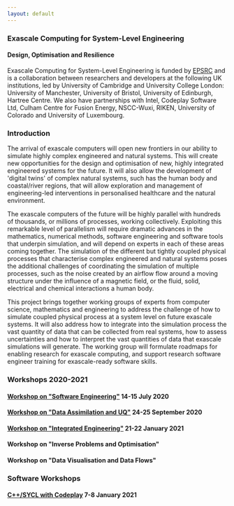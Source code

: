 ```yaml
---
layout: default
---
```


### Exascale Computing for System-Level Engineering
#### Design, Optimisation and Resilience

Exascale Computing for System-Level Engineering is funded by
[EPSRC](https://epsrc.ukri.org) and is a collaboration between
researchers and developers at the following UK institutions, led by
University of Cambridge and University College London: University of
Manchester, University of Bristol, University of Edinburgh, Hartree
Centre. We also have partnerships with Intel, Codeplay Software Ltd,
Culham Centre for Fusion Energy, NSCC-Wuxi, RIKEN, University of
Colorado and University of Luxembourg.

### Introduction

The arrival of exascale computers will open new frontiers in our
ability to simulate highly complex engineered and natural
systems. This will create new opportunities for the design and
optimisation of new, highly integrated engineered systems for the
future. It will also allow the development of 'digital twins' of
complex natural systems, such has the human body and coastal/river
regions, that will allow exploration and management of engineering-led
interventions in personalised healthcare and the natural environment.

The exascale computers of the future will be highly parallel with
hundreds of thousands, or millions of processes, working
collectively. Exploiting this remarkable level of parallelism will
require dramatic advances in the mathematics, numerical methods,
software engineering and software tools that underpin simulation, and
will depend on experts in each of these areas coming together. The
simulation of the different but tightly coupled physical processes
that characterise complex engineered and natural systems poses the
additional challenges of coordinating the simulation of multiple
processes, such as the noise created by an airflow flow around a
moving structure under the influence of a magnetic field, or the
fluid, solid, electrical and chemical interactions a human body.

This project brings together working groups of experts from computer
science, mathematics and engineering to address the challenge of how
to simulate coupled physical process at a system level on future
exascale systems. It will also address how to integrate into the
simulation process the vast quantity of data that can be collected
from real systems, how to assess uncertainties and how to interpret
the vast quantities of data that exascale simulations will
generate. The working group will formulate roadmaps for enabling
research for exascale computing, and support research software
engineer training for exascale-ready software skills.


### Workshops 2020-2021

#### [Workshop on "Software Engineering"](workshop1.html) 14-15 July 2020

#### [Workshop on "Data Assimilation and UQ"](workshop2.html) 24-25 September 2020

#### [Workshop on "Integrated Engineering"](workshop3.html) 21-22 January 2021

#### Workshop on "Inverse Problems and Optimisation"

#### Workshop on "Data Visualisation and Data Flows"

### Software Workshops

#### [C++/SYCL with Codeplay](software1.html) 7-8 January 2021